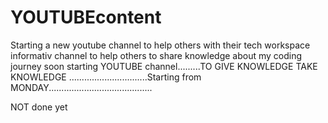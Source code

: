 # YOUTUBEcontent
Starting a new youtube channel to help others with their tech workspace  informativ channel to help others to share knowledge about my coding journey
soon starting YOUTUBE channel.........TO GIVE KNOWLEDGE TAKE KNOWLEDGE 
...............................Starting from MONDAY.........................................



NOT done yet 
